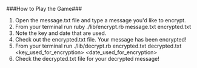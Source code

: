 ###How to Play the Game###

1. Open the message.txt file and type a message you'd like to encrypt.
1. From your terminal run
  ruby ./lib/encrypt.rb message.txt encrypted.txt
1. Note the key and date that are used.
1. Check out the encrypted.txt file. Your message has been encrypted!
1. From your terminal run
./lib/decrypt.rb encrypted.txt decrypted.txt <key_used_for_encryption> <date_used_for_encryption>
1. Check the decrypted.txt file for your decrypted message!
